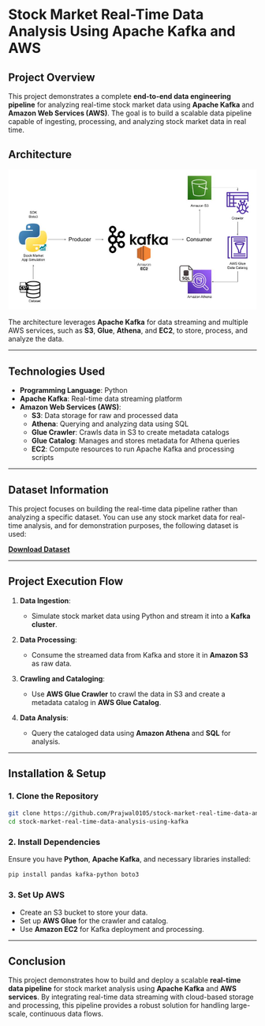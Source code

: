 # Stock Market Real-Time Data Analysis Using Apache Kafka and AWS

## Project Overview
This project demonstrates a complete **end-to-end data engineering pipeline** for analyzing real-time stock market data using **Apache Kafka** and **Amazon Web Services (AWS)**. The goal is to build a scalable data pipeline capable of ingesting, processing, and analyzing stock market data in real time.

## Architecture

![Architecture](https://github.com/Prajwal0105/stock-market-real-time-data-analysis-using-kafka/blob/main/Architecture.jpg)

The architecture leverages **Apache Kafka** for data streaming and multiple AWS services, such as **S3**, **Glue**, **Athena**, and **EC2**, to store, process, and analyze the data.

---

## Technologies Used

- **Programming Language**: Python
- **Apache Kafka**: Real-time data streaming platform
- **Amazon Web Services (AWS)**:
  - **S3**: Data storage for raw and processed data
  - **Athena**: Querying and analyzing data using SQL
  - **Glue Crawler**: Crawls data in S3 to create metadata catalogs
  - **Glue Catalog**: Manages and stores metadata for Athena queries
  - **EC2**: Compute resources to run Apache Kafka and processing scripts

---

## Dataset Information
This project focuses on building the real-time data pipeline rather than analyzing a specific dataset. You can use any stock market data for real-time analysis, and for demonstration purposes, the following dataset is used:

**[Download Dataset](https://github.com/Prajwal0105/stock-market-real-time-data-analysis-using-kafka/blob/main/indexProcessed.csv)**

---

## Project Execution Flow

1. **Data Ingestion**:
   - Simulate stock market data using Python and stream it into a **Kafka cluster**.

2. **Data Processing**:
   - Consume the streamed data from Kafka and store it in **Amazon S3** as raw data.

3. **Crawling and Cataloging**:
   - Use **AWS Glue Crawler** to crawl the data in S3 and create a metadata catalog in **AWS Glue Catalog**.

4. **Data Analysis**:
   - Query the cataloged data using **Amazon Athena** and **SQL** for analysis.

---

## Installation & Setup

### 1. Clone the Repository

```bash
git clone https://github.com/Prajwal0105/stock-market-real-time-data-analysis-using-kafka.git
cd stock-market-real-time-data-analysis-using-kafka
```

### 2. Install Dependencies

Ensure you have **Python**, **Apache Kafka**, and necessary libraries installed:

```bash
pip install pandas kafka-python boto3
```

### 3. Set Up AWS

- Create an S3 bucket to store your data.
- Set up **AWS Glue** for the crawler and catalog.
- Use **Amazon EC2** for Kafka deployment and processing.

---

## Conclusion
This project demonstrates how to build and deploy a scalable **real-time data pipeline** for stock market analysis using **Apache Kafka** and **AWS services**. By integrating real-time data streaming with cloud-based storage and processing, this pipeline provides a robust solution for handling large-scale, continuous data flows.
